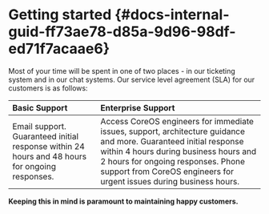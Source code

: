 # Getting started {#docs-internal-guid-ff73ae78-d85a-9d96-98df-ed71f7acaae6}

Most of your time will be spent in one of two places - in our ticketing system and in our chat systems. Our service level agreement \(SLA\) for our customers is as follows:

| Basic Support | Enterprise Support |
| :--- | :--- |
| Email support.                                                                          Guaranteed initial response within 24 hours and 48 hours for ongoing responses. | Access CoreOS engineers for immediate issues, support,     architecture guidance and more.                                             Guaranteed initial response within 4 hours during business   hours and 2 hours for ongoing responses.                              Phone support from CoreOS engineers for urgent issues       during business hours. |

**Keeping this in mind is paramount to maintaining happy customers.**

